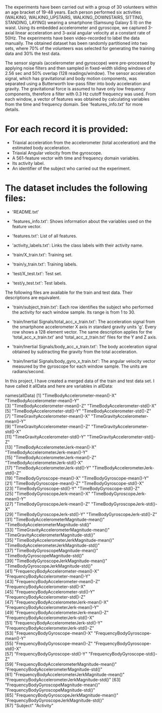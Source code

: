 
The experiments have been carried out with a group of 30 volunteers within an age bracket of 19-48 years. Each person performed six activities (WALKING, WALKING_UPSTAIRS, WALKING_DOWNSTAIRS, SITTING, STANDING, LAYING) wearing a smartphone (Samsung Galaxy S II) on the waist. Using its embedded accelerometer and gyroscope, we captured 3-axial linear acceleration and 3-axial angular velocity at a constant rate of 50Hz. The experiments have been video-recorded to label the data manually. The obtained dataset has been randomly partitioned into two sets, where 70% of the volunteers was selected for generating the training data and 30% the test data. 

The sensor signals (accelerometer and gyroscope) were pre-processed by applying noise filters and then sampled in fixed-width sliding windows of 2.56 sec and 50% overlap (128 readings/window). The sensor acceleration signal, which has gravitational and body motion components, was separated using a Butterworth low-pass filter into body acceleration and gravity. The gravitational force is assumed to have only low frequency components, therefore a filter with 0.3 Hz cutoff frequency was used. From each window, a vector of features was obtained by calculating variables from the time and frequency domain. See 'features_info.txt' for more details. 

For each record it is provided:
======================================

- Triaxial acceleration from the accelerometer (total acceleration) and the estimated body acceleration.
- Triaxial Angular velocity from the gyroscope. 
- A 561-feature vector with time and frequency domain variables. 
- Its activity label. 
- An identifier of the subject who carried out the experiment.

The dataset includes the following files:
=========================================

- 'README.txt'

- 'features_info.txt': Shows information about the variables used on the feature vector.

- 'features.txt': List of all features.

- 'activity_labels.txt': Links the class labels with their activity name.

- 'train/X_train.txt': Training set.

- 'train/y_train.txt': Training labels.

- 'test/X_test.txt': Test set.

- 'test/y_test.txt': Test labels.

The following files are available for the train and test data. Their descriptions are equivalent. 

- 'train/subject_train.txt': Each row identifies the subject who performed the activity for each window sample. Its range is from 1 to 30. 

- 'train/Inertial Signals/total_acc_x_train.txt': The acceleration signal from the smartphone accelerometer X axis in standard gravity units 'g'. Every row shows a 128 element vector. The same description applies for the 'total_acc_x_train.txt' and 'total_acc_z_train.txt' files for the Y and Z axis. 

- 'train/Inertial Signals/body_acc_x_train.txt': The body acceleration signal obtained by subtracting the gravity from the total acceleration. 

- 'train/Inertial Signals/body_gyro_x_train.txt': The angular velocity vector measured by the gyroscope for each window sample. The units are radians/second. 
 
In this project, I have created a merged data of the train and test data set. I have called it allData and here are variables in allData:

names(allData)
 [1] "TimeBodyAccelerometer-mean()-X"                 "TimeBodyAccelerometer-mean()-Y"                
 [3] "TimeBodyAccelerometer-mean()-Z"                 "TimeBodyAccelerometer-std()-X"                 
 [5] "TimeBodyAccelerometer-std()-Y"                  "TimeBodyAccelerometer-std()-Z"                 
 [7] "TimeGravityAccelerometer-mean()-X"              "TimeGravityAccelerometer-mean()-Y"             
 [9] "TimeGravityAccelerometer-mean()-Z"              "TimeGravityAccelerometer-std()-X"              
[11] "TimeGravityAccelerometer-std()-Y"               "TimeGravityAccelerometer-std()-Z"              
[13] "TimeBodyAccelerometerJerk-mean()-X"             "TimeBodyAccelerometerJerk-mean()-Y"            
[15] "TimeBodyAccelerometerJerk-mean()-Z"             "TimeBodyAccelerometerJerk-std()-X"             
[17] "TimeBodyAccelerometerJerk-std()-Y"              "TimeBodyAccelerometerJerk-std()-Z"             
[19] "TimeBodyGyroscope-mean()-X"                     "TimeBodyGyroscope-mean()-Y"                    
[21] "TimeBodyGyroscope-mean()-Z"                     "TimeBodyGyroscope-std()-X"                     
[23] "TimeBodyGyroscope-std()-Y"                      "TimeBodyGyroscope-std()-Z"                     
[25] "TimeBodyGyroscopeJerk-mean()-X"                 "TimeBodyGyroscopeJerk-mean()-Y"                
[27] "TimeBodyGyroscopeJerk-mean()-Z"                 "TimeBodyGyroscopeJerk-std()-X"                 
[29] "TimeBodyGyroscopeJerk-std()-Y"                  "TimeBodyGyroscopeJerk-std()-Z"                 
[31] "TimeBodyAccelerometerMagnitude-mean()"          "TimeBodyAccelerometerMagnitude-std()"          
[33] "TimeGravityAccelerometerMagnitude-mean()"       "TimeGravityAccelerometerMagnitude-std()"       
[35] "TimeBodyAccelerometerJerkMagnitude-mean()"      "TimeBodyAccelerometerJerkMagnitude-std()"      
[37] "TimeBodyGyroscopeMagnitude-mean()"              "TimeBodyGyroscopeMagnitude-std()"              
[39] "TimeBodyGyroscopeJerkMagnitude-mean()"          "TimeBodyGyroscopeJerkMagnitude-std()"          
[41] "FrequencyBodyAccelerometer-mean()-X"            "FrequencyBodyAccelerometer-mean()-Y"           
[43] "FrequencyBodyAccelerometer-mean()-Z"            "FrequencyBodyAccelerometer-std()-X"            
[45] "FrequencyBodyAccelerometer-std()-Y"             "FrequencyBodyAccelerometer-std()-Z"            
[47] "FrequencyBodyAccelerometerJerk-mean()-X"        "FrequencyBodyAccelerometerJerk-mean()-Y"       
[49] "FrequencyBodyAccelerometerJerk-mean()-Z"        "FrequencyBodyAccelerometerJerk-std()-X"        
[51] "FrequencyBodyAccelerometerJerk-std()-Y"         "FrequencyBodyAccelerometerJerk-std()-Z"        
[53] "FrequencyBodyGyroscope-mean()-X"                "FrequencyBodyGyroscope-mean()-Y"               
[55] "FrequencyBodyGyroscope-mean()-Z"                "FrequencyBodyGyroscope-std()-X"                
[57] "FrequencyBodyGyroscope-std()-Y"                 "FrequencyBodyGyroscope-std()-Z"                
[59] "FrequencyBodyAccelerometerMagnitude-mean()"     "FrequencyBodyAccelerometerMagnitude-std()"     
[61] "FrequencyBodyAccelerometerJerkMagnitude-mean()" "FrequencyBodyAccelerometerJerkMagnitude-std()" 
[63] "FrequencyBodyGyroscopeMagnitude-mean()"         "FrequencyBodyGyroscopeMagnitude-std()"         
[65] "FrequencyBodyGyroscopeJerkMagnitude-mean()"     "FrequencyBodyGyroscopeJerkMagnitude-std()"     
[67] "Subject"                                        "Activity"
